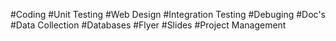 #Coding
#Unit Testing
#Web Design 
#Integration Testing
#Debuging
#Doc's
#Data Collection
#Databases
#Flyer
#Slides
#Project Management
